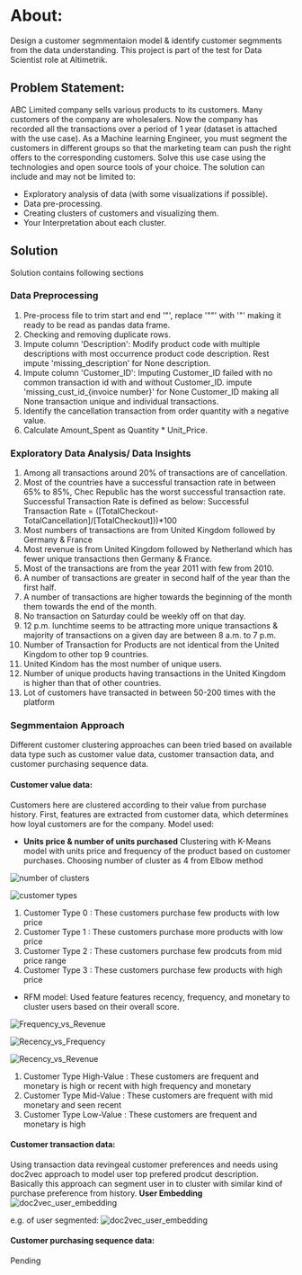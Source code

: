 # About:
Design a customer segmmentaion model & identify customer segmments from the data understanding. This project is part of the  test for Data Scientist role at Altimetrik.

## Problem Statement:
ABC Limited company sells various products to its customers. Many customers of the company are wholesalers. Now the company has recorded all the transactions over a period of 1 year (dataset is attached with the use case). As a Machine learning Engineer, you must segment the customers in different groups so that the marketing team can push the right offers to the corresponding customers. Solve this use case using the technologies and open source tools of your choice.
The solution can include and may not be limited to:
* Exploratory analysis of data (with some visualizations if possible).
* Data pre-processing.
* Creating clusters of customers and visualizing them.
* Your Interpretation about each cluster.

## Solution
Solution contains following sections

### Data Preprocessing
1. Pre-process file to trim start and end '"', replace '""' with '"' making it ready to be read as pandas data frame.
2. Checking and removing duplicate rows.
3. Impute column 'Description': Modify product code with multiple descriptions with most occurrence product code description. Rest impute 'missing_description' for None description.
4. Impute column 'Customer_ID': Imputing Customer_ID failed with no common transaction id with and without Customer_ID. impute 'missing_cust_id_{invoice number}' for None Customer_ID making all None transaction unique and individual transactions.
5. Identify the cancellation transaction from order quantity with a negative value.
6. Calculate Amount_Spent as Quantity * Unit_Price.

### Exploratory Data Analysis/ Data Insights
1. Among all transactions around 20% of transactions are of cancellation.
2. Most of the countries have a successful transaction rate in between 65% to 85%, Chec Republic has the worst successful transaction rate. Successful Transaction Rate is defined as below:
Successful Transaction Rate = ([TotalCheckout-TotalCancellation]/[TotalCheckout]))*100
3. Most numbers of transactions are from United Kingdom followed by Germany & France
4. Most revenue is from United Kingdom followed by Netherland which has fewer unique transactions then Germany & France.
5. Most of the transactions are from the year 2011 with few from 2010.
6. A number of transactions are greater in second half of the year than the first half.
7. A number of transactions are higher towards the beginning of the month them towards the end of the month.
8. No transaction on Saturday could be weekly off on that day.
9. 12 p.m. lunchtime seems to be attracting more unique transactions & majority of transactions on a given day are between 8 a.m. to 7 p.m.
10. Number of Transaction for Products are not identical from the United Kingdom to other top 9 countries.
11. United Kindom has the most number of unique users.
12. Number of unique products having transactions in the United Kingdom is higher than that of other countries.
13. Lot of customers have transacted in between 50-200 times with the platform

### Segmmentaion Approach
Different customer clustering approaches can been tried based on available data type such as customer value data, customer transaction data, and customer purchasing sequence data.

#### Customer value data:
Customers here are clustered according to their value from purchase history. First, features are extracted from customer data, which determines how loyal customers are for the company. Model used:
* **Units price & number of units purchased**
Clustering with K-Means model with units price and frequency of the product based on customer purchases. Choosing number of cluster as 4 from Elbow method

![number of clusters](image/Segmentation_Elbow.jpg)

![customer types](image/Segmentation.jpg)

1. Customer Type 0 : These customers purchase few products with low price
2. Customer Type 1 : These customers purchase more products with low price
3. Customer Type 2 : These customers purchase few prodcuts from mid price range
4. Customer Type 3 : These customers purchase few products with high price

* RFM model: Used feature features recency, frequency, and monetary to cluster users based on their overall score.

![Frequency_vs_Revenue](image/Frequency_vs_Revenue.jpg)

![Recency_vs_Frequency](image/Recency_vs_Frequency.jpg)

![Recency_vs_Revenue](image/Recency_vs_Revenue.jpg)

1. Customer Type High-Value : These customers are frequent and monetary is high or recent with high frequency and monetary
2. Customer Type Mid-Value : These customers are frequent with mid monetary and seen recent
3. Customer Type Low-Value : These customers are frequent and monetary is high

#### Customer transaction data:
Using transaction data revingeal customer preferences and needs using doc2vec approach to model user top prefered prodcut description.
Basically this approach can segment user in to cluster with similar kind of purchase preference from history.
**User Embedding**
![doc2vec_user_embedding](image/doc2vec_embedding.jpg)

e.g. of user segmented:
![doc2vec_user_embedding](image/doc2vec_segments.jpg)

#### Customer purchasing sequence data:
Pending
